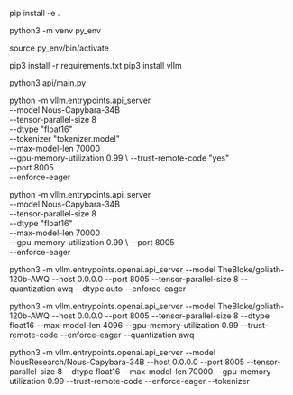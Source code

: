 pip install -e .

python3 -m venv py_env

source py_env/bin/activate

pip3 install -r requirements.txt
pip3 install vllm

python3 api/main.py

python -m vllm.entrypoints.api_server \
    --model Nous-Capybara-34B \
    --tensor-parallel-size 8 \
    --dtype "float16" \
    --tokenizer "tokenizer.model" \
    --max-model-len 70000 \
    --gpu-memory-utilization 0.99 \ 
    --trust-remote-code "yes" \
    --port 8005 \
    --enforce-eager

python -m vllm.entrypoints.api_server \
    --model Nous-Capybara-34B \
    --tensor-parallel-size 8 \
    --dtype "float16" \
    --max-model-len 70000 \
    --gpu-memory-utilization 0.99 \ 
    --port 8005 \
    --enforce-eager

python3 -m vllm.entrypoints.openai.api_server --model TheBloke/goliath-120b-AWQ --host 0.0.0.0 --port 8005 --tensor-parallel-size 8 --quantization awq --dtype auto --enforce-eager

python3 -m vllm.entrypoints.openai.api_server --model TheBloke/goliath-120b-AWQ --host 0.0.0.0 --port 8005 --tensor-parallel-size 8 --dtype float16 --max-model-len 4096 --gpu-memory-utilization 0.99 --trust-remote-code --enforce-eager --quantization awq

python3 -m vllm.entrypoints.openai.api_server --model NousResearch/Nous-Capybara-34B --host 0.0.0.0 --port 8005 --tensor-parallel-size 8 --dtype float16 --max-model-len 70000 --gpu-memory-utilization 0.99 --trust-remote-code --enforce-eager --tokenizer